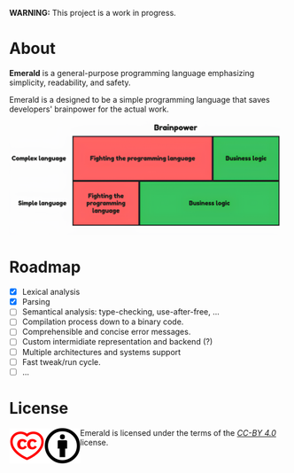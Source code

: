 **WARNING:** This project is a work in progress.

# About

**Emerald** is a general-purpose programming language emphasizing simplicity, readability, and safety.

Emerald is a designed to be a simple programming language that saves developers' brainpower for the actual work.

![Visualization: a complex programming language vs a simple one](./etc/media/complex-vs-simple-productivity.png)

# Roadmap

- [x] Lexical analysis
- [x] Parsing
- [ ] Semantical analysis: type-checking, use-after-free, ...
- [ ] Compilation process down to a binary code.
- [ ] Comprehensible and concise error messages.
- [ ] Custom intermidiate representation and backend (?)
- [ ] Multiple architectures and systems support
- [ ] Fast tweak/run cycle.
- [ ] ...

# License

<div>
    <img align="left" height="64px" src="./etc/media/cc-heart-logo.png">
    <img align="left" height="64px" src="./etc/media/cc-by-logo.png">
</div>

Emerald is licensed under the terms of the [*CC-BY 4.0*](./etc/LICENSE.txt) license.
